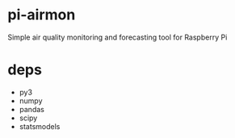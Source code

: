 # pi-airmon
Simple air quality monitoring and forecasting tool for Raspberry Pi

# deps
- py3
- numpy
- pandas
- scipy
- statsmodels
